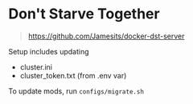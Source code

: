 # Don't Starve Together

> https://github.com/Jamesits/docker-dst-server

Setup includes updating
* cluster.ini
* cluster_token.txt (from .env var)

To update mods, run `configs/migrate.sh`